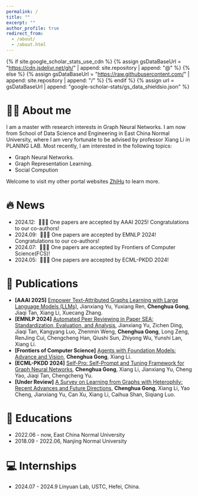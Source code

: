 ```yaml
---
permalink: /
title: ""
excerpt: ""
author_profile: true
redirect_from: 
  - /about/
  - /about.html
---
```


{% if site.google_scholar_stats_use_cdn %}
{% assign gsDataBaseUrl = "https://cdn.jsdelivr.net/gh/" | append: site.repository | append: "@" %}
{% else %}
{% assign gsDataBaseUrl = "https://raw.githubusercontent.com/" | append: site.repository | append: "/" %}
{% endif %}
{% assign url = gsDataBaseUrl | append: "google-scholar-stats/gs_data_shieldsio.json" %}

<span class='anchor' id='about-me'></span>

# 🤵🏻 About me
I am a master with research interests in Graph Neural Networks. I am now from School of Data Science and Engineering in East China Normal University, where I am very fortunate to be advised by professor Xiang Li in PLANING LAB. Most recently, I am interested in the following topics:
- Graph Neural Networks.
- Graph Representation Learning.
- Social Compution
  
Welcome to visit my other portal websites [ZhiHu](https://www.zhihu.com/people/coldwater-33/posts) to learn more. 

# 🔥 News
- 2024.12: &nbsp;🎉🎉🎉 One papers are accepted by AAAI 2025! Congratulations to our co-authors!
- 2024.09: &nbsp;🎉🎉🎉 One papers are accepted by EMNLP 2024! Congratulations to our co-authors!
- 2024.07: &nbsp;🎉🎉🎉 One papers are accepted by Frontiers of Computer Science(FCS)!
- 2024.05: &nbsp;🎉🎉🎉 One papers are accepted by ECML-PKDD 2024!

# 📝 Publications 

- **[AAAI 2025]** [Empower Text-Attributed Graphs Learning with Large Language Models (LLMs)](https://arxiv.org/abs/2401.09769), Jianxiang Yu, Yuxiang Ren, **Chenghua Gong**, Jiaqi Tan, Xiang Li, Xuecang Zhang. 
- **[EMNLP 2024]** [Automated Peer Reviewing in Paper SEA: Standardization, Evaluation, and Analysis](https://arxiv.org/abs/2407.12857), Jianxiang Yu, Zichen Ding, Jiaqi Tan, Kangyang Luo, Zhenmin Weng, **Chenghua Gong**, Long Zeng, RenJing Cui, Chengcheng Han, Qiushi Sun, Zhiyong Wu, Yunshi Lan, Xiang Li. 
- **[Frontiers of Computer Science]** [Agents with Foundation Models: Advance and Vision](https://link.springer.com/article/10.1007/s11704-024-40311-2), **Chenghua Gong**, Xiang Li. 
- **[ECML-PKDD 2024]** [Self-Pro: Self-Prompt and Tuning Framework for Graph Neural Networks](https://arxiv.org/abs/2310.10362), **Chenghua Gong**, Xiang Li, Jianxiang Yu, Cheng Yao, Jiaqi Tan, Chengcheng Yu. 
- **[Under Review]** [A Survey on Learning from Graphs with Heterophily: Recent Advances and Future Directions](https://arxiv.org/abs/2401.09769), **Chenghua Gong**, Xiang Li, Yao Cheng, Jianxiang Yu, Can Xu, Xiang Li, Caihua Shan, Siqiang Luo.

# 📖 Educations
- 2022.06 - now, East China Normal University
- 2018.09 - 2022.06, Nanjing Normal University 

# 💻 Internships
- 2024.07 - 2024.9 Linyuan Lab, USTC, Hefei, China.
